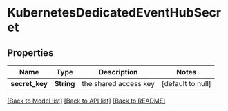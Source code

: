 # KubernetesDedicatedEventHubSecret
## Properties

Name | Type | Description | Notes
------------ | ------------- | ------------- | -------------
**secret\_key** | **String** | the shared access key | [default to null]

[[Back to Model list]](../README.md#documentation-for-models) [[Back to API list]](../README.md#documentation-for-api-endpoints) [[Back to README]](../README.md)

